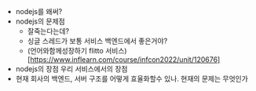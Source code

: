 - nodejs를 왜써?
- nodejs의 문제점 
    - 잘죽는다는데?
    - 싱글 스레드가 보통 서비스 백엔드에서 좋은거야?
    - (언어와함께성장하기 flitto 서비스)[https://www.inflearn.com/course/infcon2022/unit/120676]
- nodejs의 장점 우리 서비스에서의 장점
- 현재 회사의 백엔드, 서버 구조를 어떻게 효율화할수 있나. 현재의 문제는 무엇인가